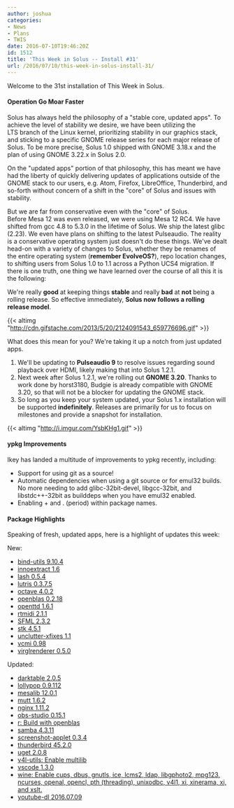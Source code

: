 ```yaml
---
author: joshua
categories:
- News
- Plans
- TWIS
date: 2016-07-10T19:46:20Z
id: 1512
title: 'This Week in Solus -- Install #31'
url: /2016/07/10/this-week-in-solus-install-31/
--- 
```

Welcome to the 31st installation of This Week in Solus. 

#### Operation Go Moar Faster

Solus has always held the philosophy of a "stable core, updated apps". To achieve the level of stability we desire, we have been utilizing the LTS branch of the Linux kernel, prioritizing stability in our graphics stack, and sticking to a specific GNOME release 
series for each major release of Solus. To be more precise, Solus 1.0 shipped with GNOME 3.18.x and the plan of using GNOME 3.22.x in Solus 2.0.

On the "updated apps" portion of that philosophy, this has meant we have had the liberty of quickly delivering updates of applications outside of the GNOME stack to our users, e.g. Atom, Firefox, LibreOffice, Thunderbird, and so-forth without concern of a 
shift in the "core" of Solus and issues with stability.

But we are far from conservative even with the "core" of Solus. Before Mesa 12 was even released, we were using Mesa 12 RC4. We have shifted from gcc 4.8 to 5.3.0 in the lifetime of Solus. We ship the latest glibc (2.23). We even have plans on shifting to the 
latest Pulseaudio. The reality is a conservative operating system just doesn't do these things. We've dealt head-on with a variety of changes to Solus, whether they be renames of the entire operating system (**remember EvolveOS?**), repo location changes, 
to shifting users from Solus 1.0 to 1.1 across a Python UCS4 migration. If there is one truth, one thing we have learned over the course of all this it is the following:

We're really **good** at keeping things **stable** and really **bad** at **not** being a rolling release. So effective immediately, **Solus now follows a rolling release model**.

{{< altimg "http://cdn.gifstache.com/2013/5/20/2124091543_659776696.gif" >}}

What does this mean for you? We're taking it up a notch from just updated apps.

1. We'll be updating to **Pulseaudio 9** to resolve issues regarding sound playback over HDMI, likely making that into Solus 1.2.1.
2. Next week after Solus 1.2.1, we're rolling out **GNOME 3.20**. Thanks to work done by horst3180, Budgie is already compatible with GNOME 3.20, so that will not be a blocker for updating the GNOME stack.
3. So long as you keep your system updated, your Solus 1.x installation will be supported **indefinitely**. Releases are primarily for us to focus on milestones and provide a snapshot for installation.

{{< altimg "http://i.imgur.com/YsbKHg1.gif" >}}

#### ypkg Improvements

Ikey has landed a multitude of improvements to ypkg recently, including:

- Support for using git as a source!
- Automatic dependencies when using a git source or for emul32 builds. No more needing to add glibc-32bit-devel, libgcc-32bit, and libstdc++-32bit as builddeps when you have emul32 enabled.
- Enabling + and . (period) within package names.

#### Package Highlights

Speaking of fresh, updated apps, here is a highlight of updates this week:

New:

- [bind-utils 9.10.4](https://git.solus-project.com/packages/bind-utils/commit/?id=b176b476dfe980b874dc3697124b0d5c4311f041)
- [innoextract 1.6](https://git.solus-project.com/packages/innoextract/commit/?id=388aecbd9c8b31c4e48b6bbf8dd85bcbf88e167c)
- [lash 0.5.4](https://git.solus-project.com/packages/lash/commit/?id=bcba16307c250d5237ae9b103ffc5088559f08e2)
- [lutris 0.3.7.5](https://git.solus-project.com/packages/lutris/commit/?id=6cd7a491077bcbb23962b69a70298c75a89f0a56)
- [octave 4.0.2](https://git.solus-project.com/packages/octave/commit/?id=73bf7c568a0b3843eb269b3f229aef3639ca4f24)
- [openblas 0.2.18](https://git.solus-project.com/packages/openblas/commit/?id=0a1db23066e82f20f1f95fa85f1baa35b2d715af)
- [openttd 1.6.1](https://git.solus-project.com/packages/openttd/commit/?id=8870c65bee54cc9f3d2245495ee057331e045a06)
- [rtmidi 2.1.1](https://git.solus-project.com/packages/rtmidi/commit/?id=4e41af504ff2395ce272d7d3c3bf4acc433ce30d)
- [SFML 2.3.2](https://git.solus-project.com/packages/SFML/commit/?id=cfa4cffc7ef8d332323a8d588d9d89fffc3407d1)
- [stk 4.5.1](https://git.solus-project.com/packages/stk/commit/?id=b19bb72f87b0c74bc3fff688cc0d3eb484048de9)
- [unclutter-xfixes 1.1](https://git.solus-project.com/packages/unclutter-xfixes/commit/?id=8dac2a34344ac65f11b0c6e1b7d32872f70dd67a)
- [vcmi 0.98](https://git.solus-project.com/packages/vcmi/commit/?id=7452e4dd8b04d14818870ca9667d75febd91f80c)
- [virglrenderer 0.5.0](https://git.solus-project.com/packages/virglrenderer/commit/?id=11f2a6ad1c4528eb9d5f7acf363743fdd1fb011e)

Updated:

- [darktable 2.0.5](https://git.solus-project.com/packages/darktable/commit/?id=42d0215946e8933e82e156ad11936ca074460635)
- [lollypop 0.9.112](https://git.solus-project.com/packages/lollypop/commit/?id=a443db92101433deda5b12acaa8d7e1095dc2bec)
- [mesalib 12.0.1](https://git.solus-project.com/packages/mesalib/commit/?id=ebf2cffa5cbb040a932c5d0b952d90170e93ce17)
- [mutt 1.6.2](https://git.solus-project.com/packages/mutt/commit/?id=b566aa51f27433d830f6805efe89bcb1044ba496)
- [nginx 1.11.2](https://git.solus-project.com/packages/nginx/commit/?id=4f203407d97ade7e2251abcd22ec5acce464b058)
- [obs-studio 0.15.1](https://git.solus-project.com/packages/obs-studio/commit/?id=592a87f1be4e8132ce94a8d0767e0275aadfbba9)
- [r: Build with openblas](https://git.solus-project.com/packages/r/commit/?id=20eecdf305c8dec2c11856ae3e92786710f8abf2)
- [samba 4.3.11](https://git.solus-project.com/packages/samba/commit/?id=db9f56a719505ffee4feb0dc6f11b369ac8e49b4)
- [screenshot-applet 0.3.4](https://git.solus-project.com/packages/screenshot-applet/commit/?id=a39e9acb9157b3b02027354c6739d8adde95a151)
- [thunderbird 45.2.0](https://git.solus-project.com/packages/thunderbird/commit/?id=0ae4288f6f1fae655a99e615c52737c16c3fbbac)
- [uget 2.0.8](https://git.solus-project.com/packages/uget/commit/?id=14db00fb8b17fb3e7b20144e88803faa1b08dea2)
- [v4l-utils: Enable multilib](https://git.solus-project.com/packages/v4l-utils/commit/?id=cd7d46dc29247840fa06ed13315d4cc28df0ffa6)
- [vscode 1.3.0](https://git.solus-project.com/packages/vscode/commit/?id=60f0dca039235d544d258d0fcf96ee62fe2c3c66)
- [wine: Enable cups, dbus, gnutls, ice, lcms2, ldap, libgphoto2, mpg123, ncurses, openal, opencl, pth (threading), unixodbc, v4l1, xi, xinerama, xi, and xslt.](https://git.solus-project.com/packages/wine/commit/?id=d078d3c91686cce8e1e7f08fef83dac33e5c7e8)
- [youtube-dl 2016.07.09](https://git.solus-project.com/packages/youtube-dl/commit/?id=efd0afff28cae41c767a1e5442882a2a61af3b2b)